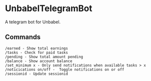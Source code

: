 # UnbabelTelegramBot
A telegram bot for Unbabel. 

## Commands
 ```
/earned - Show total earnings
/tasks - Check for paid tasks
/pending - Show total amount pending
/balance - Show account balance
/set_minimum x - Only send notifications when available tasks > x
/noticications on/off -  Toggle notifications on or off
/sessionid - Update sessionid
 ```
